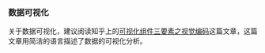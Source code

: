 ### 数据可视化
关于数据可视化，建议阅读知乎上的[可视化组件三要素之视觉编码](https://zhuanlan.zhihu.com/p/27176070)这篇文章，这篇文章用简洁的语言描述了数据的可视化分析。